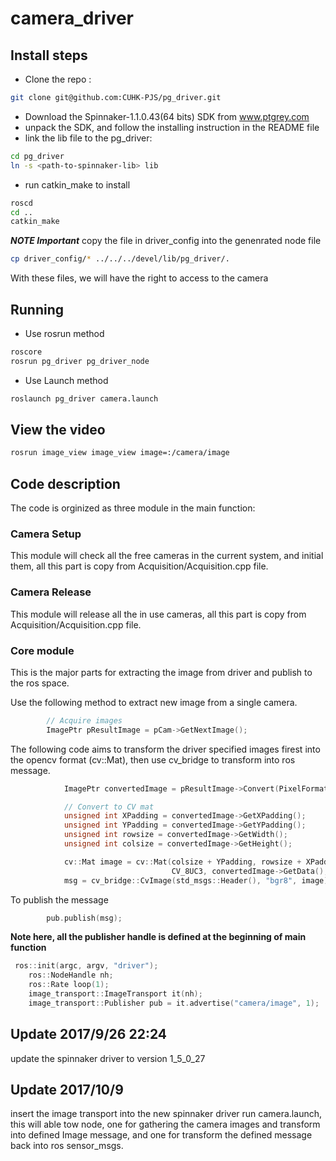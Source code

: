 # camera_driver

## Install steps
* Clone the repo : 
```bash
git clone git@github.com:CUHK-PJS/pg_driver.git
```
* Download the Spinnaker-1.1.0.43(64 bits) SDK from www.ptgrey.com
* unpack the SDK, and follow the installing instruction in the README file
* link the lib file to the pg_driver: 
```bash
cd pg_driver
ln -s <path-to-spinnaker-lib> lib
```
* run catkin_make to install
```bash
roscd
cd ..
catkin_make
```

***NOTE Important***
copy the file in driver_config into the genenrated node file
```bash
cp driver_config/* ../../../devel/lib/pg_driver/.
```
With these files, we will have the right to access to the camera


## Running

* Use rosrun method
```bash
roscore 
rosrun pg_driver pg_driver_node
```

* Use Launch method
```bash
roslaunch pg_driver camera.launch 
```

## View the video
```bash
rosrun image_view image_view image=:/camera/image
```

## Code description
The code is orginized as three module in the main function:

### Camera Setup
This module will check all the free cameras in the current system, and initial them, all this part is copy from Acquisition/Acquisition.cpp file.

### Camera Release
This module will release all the in use cameras, all this part is copy from Acquisition/Acquisition.cpp file.

### Core module
This is the major parts for extracting the image from driver and publish to the ros space.

Use the following method to extract new image from a single camera.
```cpp
		// Acquire images
		ImagePtr pResultImage = pCam->GetNextImage();
```
The following code aims to transform the driver specified images firest into the opencv format (cv::Mat), then use cv_bridge to transform into ros message.
```cpp
            ImagePtr convertedImage = pResultImage->Convert(PixelFormat_Mono8, HQ_LINEAR);

            // Convert to CV mat
            unsigned int XPadding = convertedImage->GetXPadding();
            unsigned int YPadding = convertedImage->GetYPadding();
            unsigned int rowsize = convertedImage->GetWidth();
            unsigned int colsize = convertedImage->GetHeight();

            cv::Mat image = cv::Mat(colsize + YPadding, rowsize + XPadding,
                                    CV_8UC3, convertedImage->GetData(), convertedImage->GetStride());
            msg = cv_bridge::CvImage(std_msgs::Header(), "bgr8", image).toImageMsg();
```
To publish the message
```cpp
        pub.publish(msg);
```
**Note here, all the publisher handle is defined at the beginning of main function**
```cpp
 ros::init(argc, argv, "driver");
    ros::NodeHandle nh;
    ros::Rate loop(1);
    image_transport::ImageTransport it(nh);
    image_transport::Publisher pub = it.advertise("camera/image", 1);
```



## Update 2017/9/26 22:24
update the spinnaker driver to version 1_5_0_27

## Update 2017/10/9 
insert the image transport into the new spinnaker driver
run camera.launch, this will able tow node, one for gathering the camera images and transform into defined Image message, 
and one for transform the defined message back into ros sensor_msgs.
